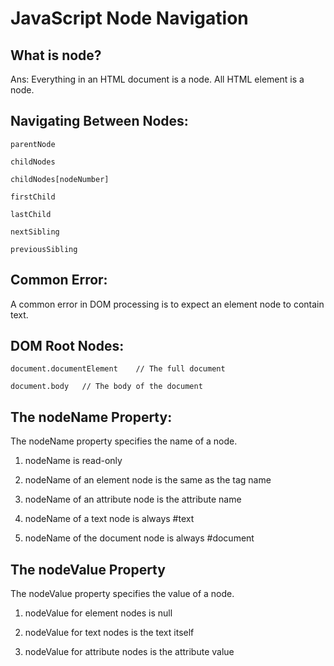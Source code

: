 # JavaScript Node Navigation

## What is node? 

Ans: Everything in an HTML document is a node. All HTML element is a node.

## Navigating Between Nodes:

    parentNode

    childNodes

    childNodes[nodeNumber]

    firstChild

    lastChild

    nextSibling

    previousSibling


## Common Error:

A common error in DOM processing is to expect an element node to contain text.


## DOM Root Nodes:

    document.documentElement    // The full document

    document.body   // The body of the document

## The nodeName Property:

The nodeName property specifies the name of a node.

1. nodeName is read-only

2. nodeName of an element node is the same as the tag name

3. nodeName of an attribute node is the attribute name

4. nodeName of a text node is always #text

5. nodeName of the document node is always #document

## The nodeValue Property

The nodeValue property specifies the value of a node.

1. nodeValue for element nodes is null

2. nodeValue for text nodes is the text itself

3. nodeValue for attribute nodes is the attribute value



